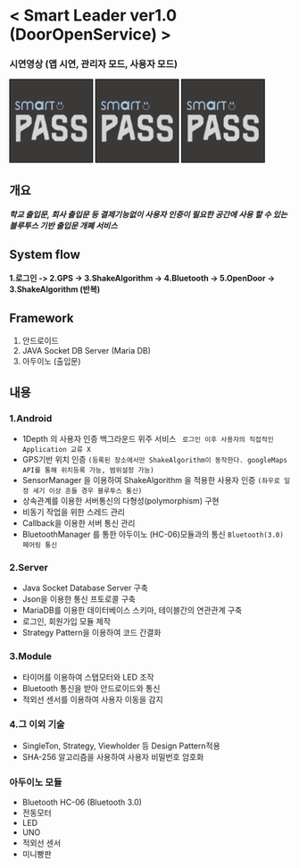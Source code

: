 # < Smart Leader ver1.0 (DoorOpenService) > 

### 시연영상 (앱 시연, 관리자 모드, 사용자 모드)
[<img src="./DoorOpenService/app/src/main/res/drawable/appicon.png" width="150" height="150">](https://youtu.be/GYMIdvY9oxQ)
[<img src="./DoorOpenService/app/src/main/res/drawable/appicon.png" width="150" height="150">](https://youtu.be/tJKp-b6CPmg)
[<img src="./DoorOpenService/app/src/main/res/drawable/appicon.png" width="150" height="150">](https://youtu.be/tJKp-b6CPmg)


## 개요 
##### 학교 출입문, 회사 출입문 등 결제기능없이 사용자 인증이 필요한 공간에 사용 할 수 있는 블루투스 기반 출입문 개폐 서비스

## System flow
#### 1.로그인 -> 2.GPS -> 3.ShakeAlgorithm -> 4.Bluetooth -> 5.OpenDoor -> 3.ShakeAlgorithm (반복)

## Framework
1. 안드로이드
2. JAVA Socket DB Server (Maria DB)
3. 아두이노 (출입문)


## 내용


### 1.Android
- 1Depth 의 사용자 인증 백그라운드 위주 서비스
`` 로그인 이후 사용자의 직접적인 Application 교류 X``
- GPS기반 위치 인증
``(등록된 장소에서만 ShakeAlgorithm이 동작한다. googleMaps API를 통해 위치등록 가능, 범위설정 가능)``
- SensorManager 을 이용하여 ShakeAlgorithm 을 적용한 사용자 인증 
 ``(좌우로 일정 세기 이상 흔들 경우 블루투스 통신)``
- 상속관계를 이용한 서버통신의 다형성(polymorphism) 구현
- 비동기 작업을 위한 스레드 관리
- Callback을 이용한 서버 통신 관리
- BluetoothManager 를 통한 아두이노 (HC-06)모듈과의 통신
``Bluetooth(3.0) 페어링 통신``
  
### 2.Server
- Java Socket Database Server 구축
- Json을 이용한 통신 프토로콜 구축
- MariaDB를 이용한 데이터베이스 스키마, 테이블간의 연관관계 구축
- 로그인, 회원가입 모듈 제작
- Strategy Pattern을 이용하여 코드 간결화
  
### 3.Module
- 타이머를 이용하여 스탭모터와 LED 조작
- Bluetooth 통신을 받아 안드로이드와 통신
- 적외선 센서를 이용하여 사용자 이동을 감지
  
### 4.그 이외 기술
- SingleTon, Strategy, Viewholder 등 Design Pattern적용
- SHA-256 알고리즘을 사용하여 사용자 비밀번호 암호화
  
### 아두이노 모듈
 - Bluetooth HC-06 (Bluetooth 3.0)
 - 전동모터
 - LED
 - UNO
 - 적외선 센서
 - 미니빵판
